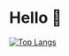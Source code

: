 # Hello 👋

[![Top Langs](https://github-readme-stats.vercel.app/api/top-langs/?username=juntong20XX&langs_count=8&layout=donut)](https://github.com/anuraghazra/github-readme-stats)
